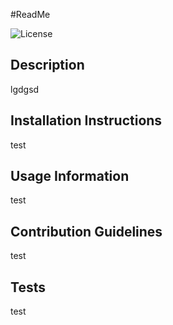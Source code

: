 #ReadMe

  ![License](https://img.shields.io/badge/License-Apache%202.0-blue.svg)


  ## Description

  lgdgsd

  ## Installation Instructions 
  test

  ## Usage Information
  test

  ## Contribution Guidelines 
  test

  ## Tests
  test

